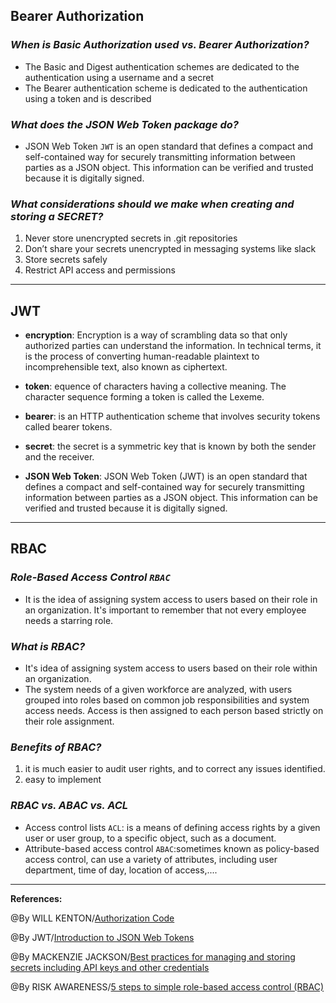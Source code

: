 ## **Bearer Authorization**

### ***When is Basic Authorization used vs. Bearer Authorization?***

- The Basic and Digest authentication schemes are dedicated to the authentication using a username and a secret
- The Bearer authentication scheme is dedicated to the authentication using a token and is described

### ***What does the JSON Web Token package do?***

- JSON Web Token `JWT` is an open standard that defines a compact and self-contained way for securely transmitting information between parties as a JSON object. This information can be verified and trusted because it is digitally signed.

### ***What considerations should we make when creating and storing a SECRET?***

1. Never store unencrypted secrets in .git repositories
2. Don’t share your secrets unencrypted in messaging systems like slack
3. Store secrets safely
4. Restrict API access and permissions

-----------------------------------------------

## **JWT**

- **encryption**: Encryption is a way of scrambling data so that only authorized parties can understand the information. In technical terms, it is the process of converting human-readable plaintext to incomprehensible text, also known as ciphertext. 

- **token**: equence of characters having a collective meaning. The character sequence forming a token is called the Lexeme.

- **bearer**: is an HTTP authentication scheme that involves security tokens called bearer tokens.

- **secret**: the secret is a symmetric key that is known by both the sender and the receiver. 

- **JSON Web Token**: JSON Web Token (JWT) is an open standard  that defines a compact and self-contained way for securely transmitting information between parties as a JSON object. This information can be verified and trusted because it is digitally signed.


-----------------------------------------------

## **RBAC**

### ***Role-Based Access Control `RBAC`***

- It is the idea of assigning system access to users based on their role in an organization. It's important to remember that not every employee needs a starring role.

### ***What is RBAC?***

- It's idea of assigning system access to users based on their role within an organization. 
- The system needs of a given workforce are analyzed, with users grouped into roles based on common job responsibilities and system access needs. Access is then assigned to each person based strictly on their role assignment.

### ***Benefits of RBAC?***

1.  it is much easier to audit user rights, and to correct any issues identified.
2. easy to implement

### ***RBAC vs. ABAC vs. ACL***

- Access control lists `ACL`: is a means of defining access rights by a given user or user group, to a specific object, such as a document.
- Attribute-based access control `ABAC`:sometimes known as policy-based access control, can use a variety of attributes, including user department, time of day, location of access,.... 

-----------------------------------------------

**References:**

@By WILL KENTON/[Authorization Code](https://www.investopedia.com/terms/a/authorization-code.asp)

@By JWT/[Introduction to JSON Web Tokens](https://jwt.io/introduction)

@By MACKENZIE JACKSON/[Best practices for managing and storing secrets including API keys and other credentials](https://blog.gitguardian.com/secrets-api-management/)

@By RISK AWARENESS/[5 steps to simple role-based access control (RBAC)](https://www.csoonline.com/article/3060780/5-steps-to-simple-role-based-access-control.html)